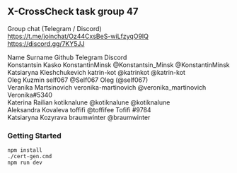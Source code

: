 ## X-CrossCheck task group 47 


Group chat (Telegram / Discord)  
https://t.me/joinchat/Oz44CxsBeS-wiLfzyqO9IQ  
https://discord.gg/7KY5JJ  

Name Surname			Github			Telegram		Discord  
Konstantsin Kasko		KonstantinMinsk		@Konstantsin_Minsk	@KonstantinMinsk  
Katsiaryna Kleshchukevich	katrin-kot		@katrinkot		@katrin-kot  
Oleg Kuzmin			self067			@Self067		Oleg (@self067)  
Veranika Martsinovich		veronika-martinovich	@veronika_martinovich	Veronika#5340  
Katerina Railian		kotiknalune		@kotiknalune		@kotiknalune  
Aleksandra Kovaleva		toffifi			@toffifee		Tofifi #9784  
Katsiaryna Kozyrava		braumwinter		@braumwinter	


### Getting Started 

    npm install  
    ./cert-gen.cmd  
    npm run dev  